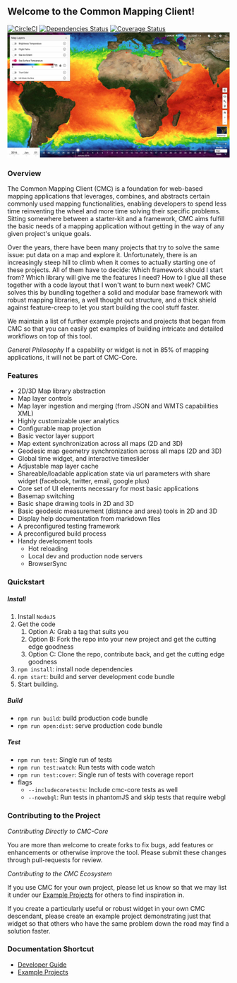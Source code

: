 ## Welcome to the Common Mapping Client!

[![CircleCI](https://circleci.com/gh/nasa/common-mapping-client.svg?style=shield)](https://circleci.com/gh/nasa/common-mapping-client)
[![Dependencies Status](https://david-dm.org/nasa/common-mapping-client/status.svg)](https://david-dm.org/nasa/common-mapping-client)
[![Coverage Status](https://coveralls.io/repos/github/nasa/common-mapping-client/badge.svg?branch=master)](https://coveralls.io/github/nasa/common-mapping-client?branch=master)
![Preview](https://raw.githubusercontent.com/nasa/common-mapping-client/master/docs/core-docs/resources/screenshot_core.jpg)

### Overview
The Common Mapping Client (CMC) is a foundation for web-based mapping applications that
leverages, combines, and abstracts certain commonly used mapping functionalities,
enabling developers to spend less time reinventing the wheel and more time solving
their specific problems. Sitting somewhere between a starter-kit and a framework,
CMC aims fulfill the basic needs of a mapping application without getting in the
way of any given project's unique goals.

Over the years, there have been many projects that try to solve the same issue:
put data on a map and explore it. Unfortunately, there is an increasingly steep
hill to climb when it comes to actually starting one of these projects. All of
them have to decide: Which framework should I start from? Which library
will give me the features I need? How to I glue all these together with 
a code layout that I won't want to burn next week? CMC solves this by bundling
together a solid and modular base framework with robust mapping libraries,
a well thought out structure, and a thick shield against feature-creep
to let you start building the cool stuff faster.

We maintain a list of further example projects and projects that began from CMC
so that you can easily get examples of building intricate and detailed workflows
on top of this tool.

*General Philosophy*
If a capability or widget is not in 85% of mapping applications, it will not be
part of CMC-Core.

### Features
* 2D/3D Map library abstraction
* Map layer controls
* Map layer ingestion and merging (from JSON and WMTS capabilities XML)
* Highly customizable user analytics
* Configurable map projection
* Basic vector layer support
* Map extent synchronization across all maps (2D and 3D)
* Geodesic map geometry synchronization across all maps (2D and 3D)
* Global time widget, and interactive timeslider
* Adjustable map layer cache
* Shareable/loadable application state via url parameters with share widget (facebook, twitter, email, google plus)
* Core set of UI elements necessary for most basic applications
* Basemap switching
* Basic shape drawing tools in 2D and 3D
* Basic geodesic measurement (distance and area) tools in 2D and 3D
* Display help documentation from markdown files
* A preconfigured testing framework
* A preconfigured build process
* Handy development tools
  * Hot reloading
  * Local dev and production node servers
  * BrowserSync

### Quickstart

##### Install
1. Install `NodeJS`
2. Get the code
   1. Option A: Grab a tag that suits you
   2. Option B: Fork the repo into your new project and get the cutting edge goodness
   3. Option C: Clone the repo, contribute back, and get the cutting edge goodness
3. `npm install`: install node dependencies
4. `npm start`: build and server development code bundle
5. Start building.

##### Build
* `npm run build`: build production code bundle
* `npm run open:dist`: serve production code bundle

##### Test
* `npm run test`: Single run of tests
* `npm run test:watch`: Run tests with code watch
* `npm run test:cover`: Single run of tests with coverage report
* flags
  * `--includecoretests`: Include cmc-core tests as well
  * `--nowebgl`: Run tests in phantomJS and skip tests that require webgl

### Contributing to the Project

*Contributing Directly to CMC-Core*

You are more than welcome to create forks to fix bugs, add features or
enhancements or otherwise improve the tool. Please submit these changes through
pull-requests for review.

*Contributing to the CMC Ecosystem*

If you use CMC for your own project, please let us know so that we may list it
under our [Example Projects](docs/core-docs/EXAMPLE_PROJECTS.md) for others to find inspiration in.

If you create a particularly useful or robust widget in your own CMC descendant,
please create an example project demonstrating just that widget so that others
who have the same problem down the road may find a solution faster.

### Documentation Shortcut

* [Developer Guide](docs/core-docs/DEVELOPER_MANUAL.md)
* [Example Projects](docs/core-docs/EXAMPLE_PROJECTS.md)
